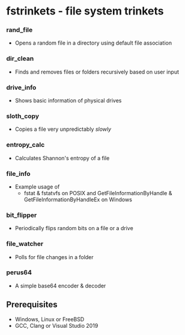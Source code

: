 # fstrinkets - file system trinkets

### rand_file
- Opens a random file in a directory using default file association

### dir_clean
- Finds and removes files or folders recursively based on user input

### drive_info
- Shows basic information of physical drives

### sloth_copy
- Copies a file very unpredictably _slowly_

### entropy_calc
- Calculates Shannon's entropy of a file

### file_info
- Example usage of 
	- fstat & fstatvfs on POSIX and GetFileInformationByHandle & GetFileInformationByHandleEx on Windows

### bit_flipper
- Periodically flips random bits on a file or a drive

### file_watcher
- Polls for file changes in a folder

### perus64
- A simple base64 encoder & decoder

## Prerequisites

- Windows, Linux or FreeBSD
- GCC, Clang or Visual Studio 2019
